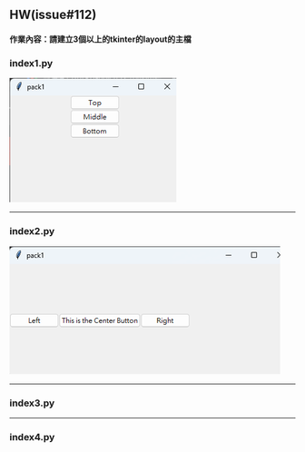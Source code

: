 ## HW(issue#112)

#### 作業內容：請建立3個以上的tkinter的layout的主檔

### index1.py
![index1.py](./images/pic1.png)

-----

### index2.py
![index2.py](./images/pic2.png)

-----

### index3.py

-----

### index4.py